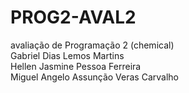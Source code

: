 # PROG2-AVAL2
avaliação de Programação 2 (chemical) <br>
Gabriel Dias Lemos Martins <br>
Hellen Jasmine Pessoa Ferreira <br>
Miguel Angelo Assunção Veras Carvalho

